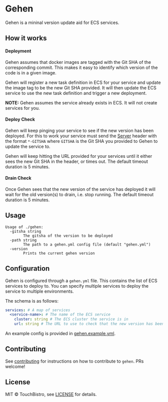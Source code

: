 # Gehen
Gehen is a mininal version update aid for ECS services.

## How it works
#### Deployment
Gehen assumes that docker images are tagged with the Git SHA of the corresponding commit. This makes it easy to identify which version of the code is in a given image.

Gehen will register a new task definition in ECS for your service and update the image tag to be the new Git SHA provided. It will then update the ECS service to use the new task definition and trigger a new deployment.

**NOTE:** Gehen assumes the service already exists in ECS. It will not create services for you.

#### Deploy Check
Gehen will keep pinging your service to see if the new version has been deployed. For this to work your service must send the [Server](https://developer.mozilla.org/en-US/docs/Web/HTTP/Headers/Server) header with the format `*-GITSHA` where `GITSHA` is the Git SHA you provided to Gehen to update the service to.

Gehen will keep hitting the URL provided for your services until it either sees the new Git SHA in the header, or times out. The default timeout duration is 5 minutes.

#### Drain Check
Once Gehen sees that the new version of the service has deployed it will wait for the old version(s) to drain, i.e. stop running. The default timeout duration is 5 minutes.

## Usage

```
Usage of ./gehen:
  -gitsha string
        The gitsha of the version to be deployed
  -path string
        The path to a gehen.yml config file (default "gehen.yml")
  -version
        Prints the current gehen version
```

## Configuration

Gehen is configured through a `gehen.yml` file. This contains the list of ECS services to deploy to. You can specify multiple services to deploy the service to multiple environments.

The schema is as follows:

```yaml
services: # A map of services
  <service-name>: # The name of the ECS service
    cluster: string # The ECS cluster the service is in
    url: string # The URL to use to check that the new version has been deployed
```

An example config is provided in [gehen.example.yml](gehen.example.yml).

## Contributing

See [contributing](CONTRIBUTING.md) for instructions on how to contribute to `gehen`. PRs welcome!

## License

MIT © TouchBistro, see [LICENSE](LICENSE) for details.
